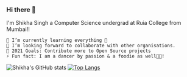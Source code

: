 ### Hi there 👋

I'm Shikha Singh a Computer Science undergrad at Ruia College from Mumbai!!

    🌱 I’m currently learning everything 🤣
    👯 I’m looking forward to collaborate with other organisations.
    🚀 2021 Goals: Contribute more to Open Source projects
    ⚡ Fun fact: I am a dancer by passion & a foodie as well🍕😂!
    
    
   ![Shikha's GitHub stats](https://github-readme-stats.vercel.app/api?username=shikha12264&show_icons=true&theme=radical)
   [![Top Langs](https://github-readme-stats.vercel.app/api/top-langs/?username=anuraghazra)](https://github.com/anuraghazra/github-readme-stats)



